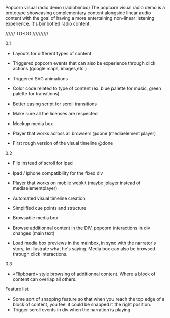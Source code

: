 Popcorn visual radio demo (radiobimbo)
The popcorn visual radio demo is a prototype showcasing complementary content alongside linear audio content with the goal of having a more entertaining non-linear listening experience. It's bimbofied radio content.

////// TO-DO ////////// 

0.1

- Layouts for different types of content
- Triggered popcorn events that can also be experience through click actions (google maps, images,etc.)
- Triggered SVG animations 
- Color code related to type of content (ex: blue palette for music, green palette for transitions)
- Better easing script for scroll transitions
- Make sure all the licenses are respected
- Mockup media box

- Player that works across all browsers @done (mediaelement player)
- First rough version of the visual timeline @done

0.2 

- Flip instead of scroll for ipad
- Ipad / iphone compatibility for the fixed div
- Player that works on mobile webkit (maybe jplayer instead of mediaelementplayer)
- Automated visual timeline creation
- Simplified cue points and structure
- Browsable media box
- Browse additionnal content in the DIV, popcorn interactions in div changes (main text)

- Load media box previews in the mainbox, in sync with the narrator's story, to illustrate what he's saying. Media box can also be browsed through click interactions.

0.3 

- «Flipboard» style browsing of additionnal content. Where a block of content can overlap all others.



Feature list 

- Some sort of snapping feature so that when you reach the top edge of a block of content, you feel it could be snapped it the right position.
- Trigger scroll events in div when the narration is playing.